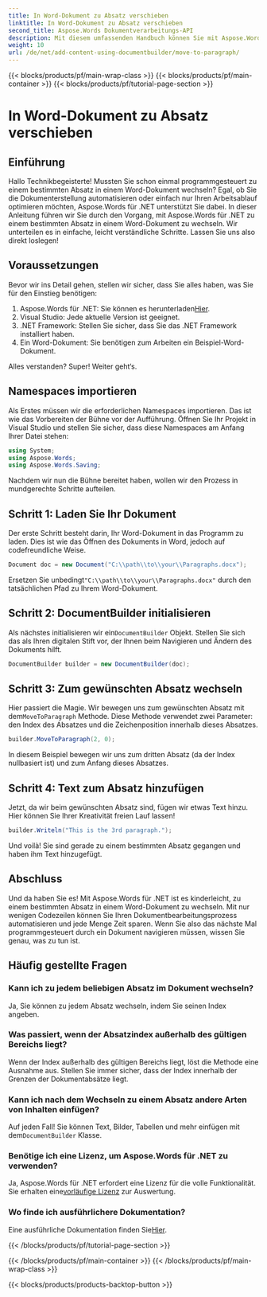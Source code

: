 ```yaml
---
title: In Word-Dokument zu Absatz verschieben
linktitle: In Word-Dokument zu Absatz verschieben
second_title: Aspose.Words Dokumentverarbeitungs-API
description: Mit diesem umfassenden Handbuch können Sie mit Aspose.Words für .NET mühelos zu einem bestimmten Absatz in Word-Dokumenten wechseln. Perfekt für Entwickler, die ihre Dokument-Workflows optimieren möchten.
weight: 10
url: /de/net/add-content-using-documentbuilder/move-to-paragraph/
---
```


{{< blocks/products/pf/main-wrap-class >}}
{{< blocks/products/pf/main-container >}}
{{< blocks/products/pf/tutorial-page-section >}}

# In Word-Dokument zu Absatz verschieben

## Einführung

Hallo Technikbegeisterte! Mussten Sie schon einmal programmgesteuert zu einem bestimmten Absatz in einem Word-Dokument wechseln? Egal, ob Sie die Dokumenterstellung automatisieren oder einfach nur Ihren Arbeitsablauf optimieren möchten, Aspose.Words für .NET unterstützt Sie dabei. In dieser Anleitung führen wir Sie durch den Vorgang, mit Aspose.Words für .NET zu einem bestimmten Absatz in einem Word-Dokument zu wechseln. Wir unterteilen es in einfache, leicht verständliche Schritte. Lassen Sie uns also direkt loslegen!

## Voraussetzungen

Bevor wir ins Detail gehen, stellen wir sicher, dass Sie alles haben, was Sie für den Einstieg benötigen:

1.  Aspose.Words für .NET: Sie können es herunterladen[Hier](https://releases.aspose.com/words/net/).
2. Visual Studio: Jede aktuelle Version ist geeignet.
3. .NET Framework: Stellen Sie sicher, dass Sie das .NET Framework installiert haben.
4. Ein Word-Dokument: Sie benötigen zum Arbeiten ein Beispiel-Word-Dokument.

Alles verstanden? Super! Weiter geht‘s.

## Namespaces importieren

Als Erstes müssen wir die erforderlichen Namespaces importieren. Das ist wie das Vorbereiten der Bühne vor der Aufführung. Öffnen Sie Ihr Projekt in Visual Studio und stellen Sie sicher, dass diese Namespaces am Anfang Ihrer Datei stehen:

```csharp
using System;
using Aspose.Words;
using Aspose.Words.Saving;
```

Nachdem wir nun die Bühne bereitet haben, wollen wir den Prozess in mundgerechte Schritte aufteilen.

## Schritt 1: Laden Sie Ihr Dokument

Der erste Schritt besteht darin, Ihr Word-Dokument in das Programm zu laden. Dies ist wie das Öffnen des Dokuments in Word, jedoch auf codefreundliche Weise.

```csharp
Document doc = new Document("C:\\path\\to\\your\\Paragraphs.docx");
```

 Ersetzen Sie unbedingt`"C:\\path\\to\\your\\Paragraphs.docx"` durch den tatsächlichen Pfad zu Ihrem Word-Dokument.

## Schritt 2: DocumentBuilder initialisieren

 Als nächstes initialisieren wir ein`DocumentBuilder` Objekt. Stellen Sie sich das als Ihren digitalen Stift vor, der Ihnen beim Navigieren und Ändern des Dokuments hilft.

```csharp
DocumentBuilder builder = new DocumentBuilder(doc);
```

## Schritt 3: Zum gewünschten Absatz wechseln

 Hier passiert die Magie. Wir bewegen uns zum gewünschten Absatz mit dem`MoveToParagraph` Methode. Diese Methode verwendet zwei Parameter: den Index des Absatzes und die Zeichenposition innerhalb dieses Absatzes.

```csharp
builder.MoveToParagraph(2, 0);
```

In diesem Beispiel bewegen wir uns zum dritten Absatz (da der Index nullbasiert ist) und zum Anfang dieses Absatzes.

## Schritt 4: Text zum Absatz hinzufügen

Jetzt, da wir beim gewünschten Absatz sind, fügen wir etwas Text hinzu. Hier können Sie Ihrer Kreativität freien Lauf lassen!

```csharp
builder.Writeln("This is the 3rd paragraph.");
```

Und voilà! Sie sind gerade zu einem bestimmten Absatz gegangen und haben ihm Text hinzugefügt.

## Abschluss

Und da haben Sie es! Mit Aspose.Words für .NET ist es kinderleicht, zu einem bestimmten Absatz in einem Word-Dokument zu wechseln. Mit nur wenigen Codezeilen können Sie Ihren Dokumentbearbeitungsprozess automatisieren und jede Menge Zeit sparen. Wenn Sie also das nächste Mal programmgesteuert durch ein Dokument navigieren müssen, wissen Sie genau, was zu tun ist.

## Häufig gestellte Fragen

### Kann ich zu jedem beliebigen Absatz im Dokument wechseln?
Ja, Sie können zu jedem Absatz wechseln, indem Sie seinen Index angeben.

### Was passiert, wenn der Absatzindex außerhalb des gültigen Bereichs liegt?
Wenn der Index außerhalb des gültigen Bereichs liegt, löst die Methode eine Ausnahme aus. Stellen Sie immer sicher, dass der Index innerhalb der Grenzen der Dokumentabsätze liegt.

### Kann ich nach dem Wechseln zu einem Absatz andere Arten von Inhalten einfügen?
 Auf jeden Fall! Sie können Text, Bilder, Tabellen und mehr einfügen mit dem`DocumentBuilder` Klasse.

### Benötige ich eine Lizenz, um Aspose.Words für .NET zu verwenden?
 Ja, Aspose.Words für .NET erfordert eine Lizenz für die volle Funktionalität. Sie erhalten eine[vorläufige Lizenz](https://purchase.aspose.com/temporary-license/) zur Auswertung.

### Wo finde ich ausführlichere Dokumentation?
 Eine ausführliche Dokumentation finden Sie[Hier](https://reference.aspose.com/words/net/).

{{< /blocks/products/pf/tutorial-page-section >}}

{{< /blocks/products/pf/main-container >}}
{{< /blocks/products/pf/main-wrap-class >}}

{{< blocks/products/products-backtop-button >}}
